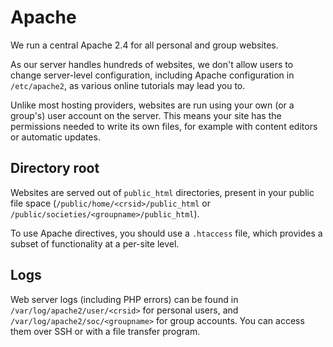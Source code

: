 Apache
======

We run a central Apache 2.4 for all personal and group websites.

As our server handles hundreds of websites, we don\'t allow users to
change server-level configuration, including Apache configuration in
`/etc/apache2`, as various online tutorials may lead you to.

Unlike most hosting providers, websites are run using your own (or a
group\'s) user account on the server. This means your site has the
permissions needed to write its own files, for example with content
editors or automatic updates.

Directory root
--------------

Websites are served out of `public_html` directories, present in your
public file space (`/public/home/<crsid>/public_html` or
`/public/societies/<groupname>/public_html`).

To use Apache directives, you should use a `.htaccess` file, which
provides a subset of functionality at a per-site level.

Logs
----

Web server logs (including PHP errors) can be found in
`/var/log/apache2/user/<crsid>` for personal users, and
`/var/log/apache2/soc/<groupname>` for group accounts. You can access
them over SSH or with a file transfer program.
